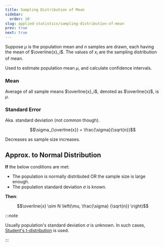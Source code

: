 ```yaml
---
title: Sampling Distribution of Mean
sidebar:
  order: 10
slug: applied-statistics/sampling-distribution-of-mean
prev: true
next: true
---
```


Suppose $\mu$ is the population mean and $n$ samples are drawn, each having the mean of $\overline{x}_i$. The values of $x_i$ are the sampling distribution of mean.

Used to estimate population mean $\mu$, and calculate confidence intervals.

### Mean

Average of all sample means $\overline{x}_i$, denoted as $\overline{x}$, is $\mu$.

### Standard Error

Aka. standard deviation (not common though).

```math
\sigma_{\overline{x}} = \frac{\sigma}{\sqrt{n}}
```

Decreases as sample size increases.

## Approx. to Normal Distribution

**If** the below conditions are met:
- The population is normally distributed OR the sample size is large enough.
- The population standard deviation $\sigma$ is known.

**Then**:

```math
\overline{x} \sim N \left(\mu, \frac{\sigma} {\sqrt{n}} \right)
```

:::note

Usually population's standard deviation $\sigma$ is unknown. In such cases, [Student's t-distribution](/applied-statistics/students-t-distribution) is used.

:::
